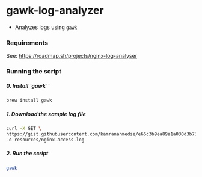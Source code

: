# gawk-log-analyzer
- Analyzes logs using [`gawk`](https://www.gnu.org/software/gawk/)

### Requirements
See: https://roadmap.sh/projects/nginx-log-analyser

### Running the script
##### 0. Install `gawk``
```bash
brew install gawk
```

##### 1. Download the sample log file

```bash
curl -X GET \
https://gist.githubusercontent.com/kamranahmedse/e66c3b9ea89a1a030d3b739eeeef22d0/raw/77fb3ac837a73c4f0206e78a236d885590b7ae35/nginx-access.log \
-o resources/nginx-access.log
```

##### 2. Run the script
```bash
gawk
```